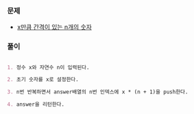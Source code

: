 ### 문제

- [x만큼 간격이 있는 n개의 숫자](https://programmers.co.kr/learn/courses/30/lessons/12954)

### 풀이

```markdown

1. 정수 x와 자연수 n이 입력된다.

2. 초기 숫자를 x로 설정한다.

3. n번 반복하면서 answer배열의 n번 인덱스에 x * (n + 1)을 push한다.

4. answer을 리턴한다.
```